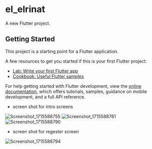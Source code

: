 # el_elrinat

A new Flutter project.

## Getting Started

This project is a starting point for a Flutter application.

A few resources to get you started if this is your first Flutter project:

- [Lab: Write your first Flutter app](https://docs.flutter.dev/get-started/codelab)
- [Cookbook: Useful Flutter samples](https://docs.flutter.dev/cookbook)

For help getting started with Flutter development, view the
[online documentation](https://docs.flutter.dev/), which offers tutorials,
samples, guidance on mobile development, and a full API reference.

- screen shot for intro screens

![Screenshot_1715588755](https://github.com/abdelhamedEzzat/el_erinat_project/assets/133365686/2ce202c5-8dd3-42b0-8d55-d26df8aa5a33)
![Screenshot_1715588761](https://github.com/abdelhamedEzzat/el_erinat_project/assets/133365686/af35d0f8-f7ec-4030-bda6-e400c683522b)
![Screenshot_1715588790](https://github.com/abdelhamedEzzat/el_erinat_project/assets/133365686/659b95df-7e64-4515-b10d-19258949b772)

- screen shot for regester screen
  
![Screenshot_1715588794](https://github.com/abdelhamedEzzat/el_erinat_project/assets/133365686/6ebbfd91-bd81-4eb3-99c2-10989d182cc4)

 

 
